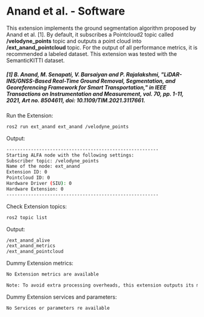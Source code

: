 # **Anand et al. - Software**

This extension implements the ground segmentation algorithm proposed by Anand et al. [1]. By default, it subscribes a Pointcloud2 topic called <b>/velodyne_points</b> topic and outputs a point cloud into <b>/ext_anand_pointcloud</b> topic. For the output of all performance metrics, it is recommended a labeled dataset. This extension was tested with the SemanticKITTI dataset.

##### [1] B. Anand, M. Senapati, V. Barsaiyan and P. Rajalakshmi, "LiDAR-INS/GNSS-Based Real-Time Ground Removal, Segmentation, and Georeferencing Framework for Smart Transportation," in IEEE Transactions on Instrumentation and Measurement, vol. 70, pp. 1-11, 2021, Art no. 8504611, doi: 10.1109/TIM.2021.3117661.

Run the Extension:
```sh
ros2 run ext_anand ext_anand /velodyne_points
```
Output:
```sh
--------------------------------------------------------
Starting ALFA node with the following settings:
Subscriber topic: /velodyne_points
Name of the node: ext_anand
Extension ID: 0
Pointcloud ID: 0
Hardware Driver (SIU): 0
Hardware Extension: 0
--------------------------------------------------------
```

Check Extension topics:

```sh
ros2 topic list
```

Output:
```sh
/ext_anand_alive
/ext_anand_metrics
/ext_anand_pointcloud
```

Dummy Extension metrics:
```sh 
No Extension metrics are available

Note: To avoid extra processing overheads, this extension outputs its metrics after processing all the point cloud sequence by pressing CTRL+C.
```

Dummy Extension services and parameters:
```sh
No Services or parameters re available
```
